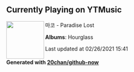 ## Currently Playing on YTMusic

[<img align="left" width="100" src="https://lh3.googleusercontent.com/yXZY3tZEly4ny_wL9hCJ0xlkV2QIKGiXYc8vBd3chwX4OWhmSn7XbDRX8iPk9fo2q7cB0m-IMFSqk1s">](https://music.youtube.com/watch?v=MHdpHvbGbkI)

마코 - Paradise Lost

**Albums**: Hourglass

Last updated at 02/26/2021 15:41

#### Generated with [20chan/github-now](https://github.com/20chan/github-now)


<!--
**20chan/20chan** is a ✨ _special_ ✨ repository because its `README.md` (this file) appears on your GitHub profile.

Here are some ideas to get you started:

- 🔭 I’m currently working on ...
- 🌱 I’m currently learning ...
- 👯 I’m looking to collaborate on ...
- 🤔 I’m looking for help with ...
- 💬 Ask me about ...
- 📫 How to reach me: ...
- 😄 Pronouns: ...
- ⚡ Fun fact: ...
-->

